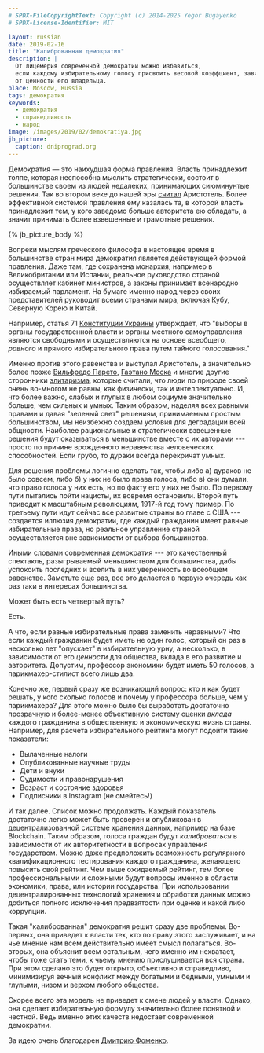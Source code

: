 ```yaml
---
# SPDX-FileCopyrightText: Copyright (c) 2014-2025 Yegor Bugayenko
# SPDX-License-Identifier: MIT

layout: russian
date: 2019-02-16
title: "Калиброванная демократия"
description: |
  От лицемерия современной демократии можно избавиться,
  если каждому избирательному голосу присвоить весовой коэффциент, зависящий
  от ценности его владельца.
place: Moscow, Russia
tags: демократия
keywords:
  - демократия
  - справедливость
  - народ
image: /images/2019/02/demokratiya.jpg
jb_picture:
  caption: dniprograd.org
---
```


Демократия &mdash; это наихудшая форма правления. Власть
принадлежит толпе, которая неспособна мыслить стратегически,
состоит в большинстве своем из людей недалеких, принимающих
сиюминунтые решения. Так во втором веке до нашей эры
[считал](https://ru.wikipedia.org/wiki/%D0%9F%D0%BE%D0%BB%D0%B8%D1%82%D0%B8%D0%BA%D0%B0_%28%D0%90%D1%80%D0%B8%D1%81%D1%82%D0%BE%D1%82%D0%B5%D0%BB%D1%8C%29)
Аристотель. Более эффективной системой правления ему казалась
та, в которой власть принадлежит тем, у кого заведомо больше
авторитета ею обладать, а значит принимать более взвешенные и грамотные
решения.

<!--more-->

{% jb_picture_body %}

Вопреки мыслям греческого философа в настоящее время в большинстве стран мира
демократия является действующей формой правления. Даже там, где сохранена
монархия, например в Великобритании или Испании, реальное руководство
страной осуществляет кабинет министров, а законы принимает всенародно избираемый
парламент. На бумаге именно народ через своих представителей
руководит всеми странами мира, включая Кубу, Северную Корею и Китай.

Например, статья 71 [Конституции Украины](https://iportal.rada.gov.ua/uploads/documents/27396.pdf)
утверждает, что "выборы в органы государственной власти и органы местного
самоуправления являются свободными и осуществляются на основе всеобщего, _равного_ и
прямого избирательного права путем тайного голосования."

Именно против этого равенства и выступал Аристотель, а значительно более позже
[Вильфредо Парето](https://ru.wikipedia.org/wiki/%D0%92%D0%B8%D0%BB%D1%8C%D1%84%D1%80%D0%B5%D0%B4%D0%BE_%D0%9F%D0%B0%D1%80%D0%B5%D1%82%D0%BE),
[Гаэтано Моска](https://ru.wikipedia.org/wiki/%D0%93%D0%B0%D1%8D%D1%82%D0%B0%D0%BD%D0%BE_%D0%9C%D0%BE%D1%81%D0%BA%D0%B0)
и многие другие сторонники [элитаризма](https://ru.wikipedia.org/wiki/%D0%A2%D0%B5%D0%BE%D1%80%D0%B8%D1%8F_%D1%8D%D0%BB%D0%B8%D1%82),
которые считали, что люди по природе своей очень во-многом не равны,
как физически, так и интеллектуально. И, что более важно, слабых и глупых
в любом социуме значительно больше, чем сильных и умных. Таким образом,
наделяя всех равными правами и давая "зеленый свет" решениям, принимаемым простым
большинством, мы неизбежно создаем условия для деградации всей общности.
Наиболее рациональные и стратегически взвешенные решения будут оказываться
в меньшинстве вместе с их авторами --- просто по причине врожденного неравенства
человеческих способностей. Если грубо, то дураки всегда перекричат умных.

Для решения проблемы логично сделать так, чтобы либо а) дураков
не было совсем, либо б) у них не было права голоса, либо в) они думали, что право
голоса у них есть, но по факту его у них не было. По первому пути
пытались пойти нацисты, их вовремя остановили. Второй путь приводит к масштабным
революциям, 1917-й год тому пример. По третьему пути идут сейчас все развитые
страны во главе с США --- создается иллюзия демократии, где каждый гражданин
имеет равные избирательные права, но реальное управление страной осуществляется
вне зависимости от выбора большинства.

Иными словами современная демократия --- это качественный спектакль, разыгрываемый
меньшинством для большинства, дабы успокоить последних и вселить в них уверенность
во всеобщем равенстве. Заметьте еще раз, все это делается в первую очередь
как раз таки в интересах большинства.

Может быть есть четвертый путь?

Есть.

А что, если равные избирательные права заменить неравными?
Что если каждый гражданин будет иметь не один голос, который он раз в несколько
лет "опускает" в избирательную урну, а несколько, в зависимости от его _ценности_
для общества, вклада в его развитие и авторитета. Допустим, профессор экономики
будет иметь 50 голосов, а парикмахер-стилист всего лишь два.

Конечно же, первый сразу же возникающий вопрос: кто и как будет решать, у кого
сколько голосов и почему у профессора больше, чем у парикмахера? Для этого
можно было бы выработать достаточно прозрачную и более-менее объективную систему оценки
_вклада_ каждого гражданина в общественную и экономическую жизнь страны.
Например, для расчета избирательного рейтинга могут подойти такие показатели:

  * Вылаченные налоги
  * Опубликованные научные труды
  * Дети и внуки
  * Судимости и правонарушения
  * Возраст и состояние здоровья
  * Подписчики в Instagram (не смейтесь!)

И так далее. Список можно продолжать. Каждый показатель достаточно легко
может быть проверен и опубликован в децентрализованной системе хранения данных,
например на базе Blockchain. Таким образом, голоса граждан будут _калиброваться_
в зависимости от их авторитетности в вопросах управления государством. Можно
даже предположить возможность регулярного квалификационного тестирования
каждого гражданина, желающего повысить свой рейтинг. Чем выше ожидаемый рейтинг,
тем более профессиональными и сложными будут вопросы именно в области экономики,
права, или истории государства. При использовании децентралированных технологий
хранения и обработки данных можно добиться полного исключения предвзятости
при оценке и какой либо коррупции.

Такая "калиброванная" демократия решит сразу две проблемы. Во-первых, она
приведет к власти тех, кто по праву этого заслуживает, и на чье мнение
нам всем действительно имеет смысл полагаться. Во-вторых, она объяснит всем
остальным, чего именно им нехватает, чтобы тоже стать теми, к чьему мнению
прислушивается вся страна. При этом сделано это будет открыто, объективно
и справедливо, минимизируя вечный конфликт между богатыми и бедными, умными
и глупыми, низом и верхом любого общества.

Скорее всего эта модель не приведет к смене людей у власти.
Однако, она сделает избирательную формулу значительно более понятной и честной.
Ведь именно этих качеств недостает современной демократии.

За идею очень благодарен [Дмитрию Фоменко](https://www.facebook.com/profile.php?id=100004897266103).
